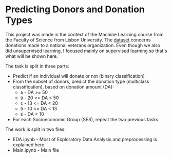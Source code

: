 # Predicting Donors and Donation Types
 
This project was made in the context of the Machine Learning course from the Faculty of Science from Lisbon University. The [dataset](https://rdrr.io/cran/regclass/man/DONOR.html) concerns donations made to a national veterans organization. Even though we also did unsupervised learning, I focused mainly on supervised learning so that's what will be shown here.

The task is split in three parts:

* Predict if an individual will donate or not (binary classification)
* From the subset of donors, predict the donation type (multiclass classification), based on donation amount (DA):
    * `A` - DA >= 50
    * `B` - 20 <= DA < 50 
    * `C` - 13 <= DA < 20
    * `D` - 10 <= DA < 13
    * `E` - DA < 10
* For each Socioeconomic Group (SES), repeat the two previous tasks.

The work is split in two files:

* EDA.ipynb - Most of Exploratory Data Analysis and preprocessing is explained here.
* Main.ipynb - Main file
